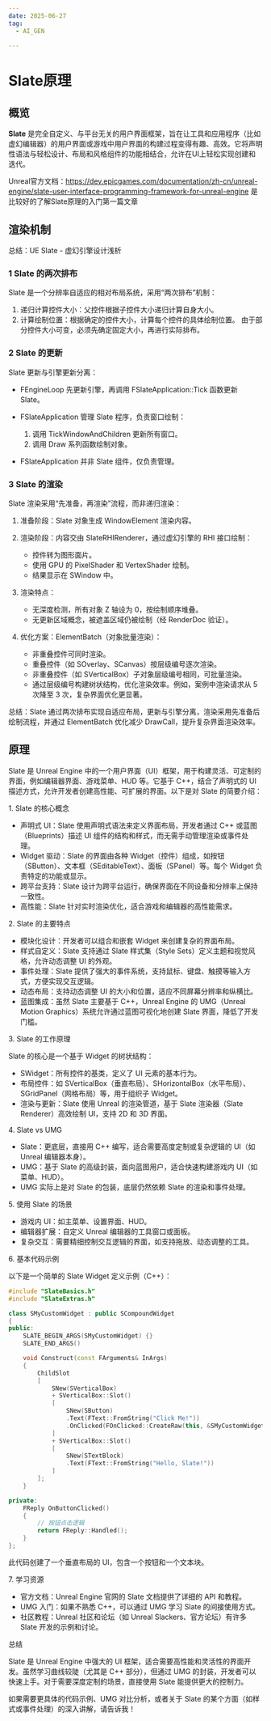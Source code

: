 ```yaml
---
date: 2025-06-27
tag:
  - AI_GEN

---
```


# Slate原理

## 概览

**Slate** 是完全自定义、与平台无关的用户界面框架，旨在让工具和应用程序（比如虚幻编辑器）的用户界面或游戏中用户界面的构建过程变得有趣、高效。它将声明性语法与轻松设计、布局和风格组件的功能相结合，允许在UI上轻松实现创建和迭代。

Unreal官方文档：<https://dev.epicgames.com/documentation/zh-cn/unreal-engine/slate-user-interface-programming-framework-for-unreal-engine> 是比较好的了解Slate原理的入门第一篇文章

## 渲染机制

总结：UE Slate - 虚幻引擎设计浅析

### 1 Slate 的两次排布

Slate 是一个分辨率自适应的相对布局系统，采用“两次排布”机制：

1.  递归计算控件大小：父控件根据子控件大小递归计算自身大小。
2.  计算绘制位置：根据确定的控件大小，计算每个控件的具体绘制位置。 由于部分控件大小可变，必须先确定固定大小，再进行实际排布。

### 2 Slate 的更新

Slate 更新与引擎更新分离：

*   FEngineLoop 先更新引擎，再调用 FSlateApplication::Tick 函数更新 Slate。
*   FSlateApplication 管理 Slate 程序，负责窗口绘制：

    1.  调用 TickWindowAndChildren 更新所有窗口。
    2.  调用 Draw 系列函数绘制对象。
*   FSlateApplication 并非 Slate 组件，仅负责管理。

### 3 Slate 的渲染

Slate 渲染采用“先准备，再渲染”流程，而非递归渲染：

1.  准备阶段：Slate 对象生成 WindowElement 渲染内容。
2.  渲染阶段：内容交由 SlateRHIRenderer，通过虚幻引擎的 RHI 接口绘制：

    *   控件转为图形面片。
    *   使用 GPU 的 PixelShader 和 VertexShader 绘制。
    *   结果显示在 SWindow 中。
3.  渲染特点：

    *   无深度检测，所有对象 Z 轴设为 0，按绘制顺序堆叠。
    *   无更新区域概念，被遮盖区域仍被绘制（经 RenderDoc 验证）。
4.  优化方案：ElementBatch（对象批量渲染）：

    *   非重叠控件可同时渲染。
    *   重叠控件（如 SOverlay、SCanvas）按层级编号逐次渲染。
    *   非重叠控件（如 SVerticalBox）子对象层级编号相同，可批量渲染。
    *   通过层级编号构建树状结构，优化渲染效率。例如，案例中渲染请求从 5 次降至 3 次，复杂界面优化更显著。

总结：Slate 通过两次排布实现自适应布局，更新与引擎分离，渲染采用先准备后绘制流程，并通过 ElementBatch 优化减少 DrawCall，提升复杂界面渲染效率。

## &#x20;原理

Slate 是 Unreal Engine 中的一个用户界面（UI）框架，用于构建灵活、可定制的界面，例如编辑器界面、游戏菜单、HUD 等。它基于 C++，结合了声明式的 UI 描述方式，允许开发者创建高性能、可扩展的界面。以下是对 Slate 的简要介绍：

1\. Slate 的核心概念

*   声明式 UI：Slate 使用声明式语法来定义界面布局，开发者通过 C++ 或蓝图（Blueprints）描述 UI 组件的结构和样式，而无需手动管理渲染或事件处理。
*   Widget 驱动：Slate 的界面由各种 Widget（控件）组成，如按钮（SButton）、文本框（SEditableText）、面板（SPanel）等。每个 Widget 负责特定的功能或显示。
*   跨平台支持：Slate 设计为跨平台运行，确保界面在不同设备和分辨率上保持一致性。
*   高性能：Slate 针对实时渲染优化，适合游戏和编辑器的高性能需求。

2\. Slate 的主要特点

*   模块化设计：开发者可以组合和嵌套 Widget 来创建复杂的界面布局。
*   样式自定义：Slate 支持通过 Slate 样式集（Style Sets）定义主题和视觉风格，允许动态调整 UI 的外观。
*   事件处理：Slate 提供了强大的事件系统，支持鼠标、键盘、触摸等输入方式，方便实现交互逻辑。
*   动态布局：支持动态调整 UI 的大小和位置，适应不同屏幕分辨率和纵横比。
*   蓝图集成：虽然 Slate 主要基于 C++，Unreal Engine 的 UMG（Unreal Motion Graphics）系统允许通过蓝图可视化地创建 Slate 界面，降低了开发门槛。

3\. Slate 的工作原理

Slate 的核心是一个基于 Widget 的树状结构：

*   SWidget：所有控件的基类，定义了 UI 元素的基本行为。
*   布局控件：如 SVerticalBox（垂直布局）、SHorizontalBox（水平布局）、SGridPanel（网格布局）等，用于组织子 Widget。
*   渲染与更新：Slate 使用 Unreal 的渲染管道，基于 Slate 渲染器（Slate Renderer）高效绘制 UI，支持 2D 和 3D 界面。

4\. Slate vs UMG

*   Slate：更底层，直接用 C++ 编写，适合需要高度定制或复杂逻辑的 UI（如 Unreal 编辑器本身）。
*   UMG：基于 Slate 的高级封装，面向蓝图用户，适合快速构建游戏内 UI（如菜单、HUD）。
*   UMG 实际上是对 Slate 的包装，底层仍然依赖 Slate 的渲染和事件处理。

5\. 使用 Slate 的场景

*   游戏内 UI：如主菜单、设置界面、HUD。
*   编辑器扩展：自定义 Unreal 编辑器的工具窗口或面板。
*   复杂交互：需要精细控制交互逻辑的界面，如支持拖放、动态调整的工具。

6\. 基本代码示例

以下是一个简单的 Slate Widget 定义示例（C++）：
```cpp
#include "SlateBasics.h"
#include "SlateExtras.h"

class SMyCustomWidget : public SCompoundWidget
{
public:
    SLATE_BEGIN_ARGS(SMyCustomWidget) {}
    SLATE_END_ARGS()

    void Construct(const FArguments& InArgs)
    {
        ChildSlot
        [
            SNew(SVerticalBox)
            + SVerticalBox::Slot()
            [
                SNew(SButton)
                .Text(FText::FromString("Click Me!"))
                .OnClicked(FOnClicked::CreateRaw(this, &SMyCustomWidget::OnButtonClicked))
            ]
            + SVerticalBox::Slot()
            [
                SNew(STextBlock)
                .Text(FText::FromString("Hello, Slate!"))
            ]
        ];
    }

private:
    FReply OnButtonClicked()
    {
        // 按钮点击逻辑
        return FReply::Handled();
    }
};
```

此代码创建了一个垂直布局的 UI，包含一个按钮和一个文本块。

7\. 学习资源

*   官方文档：Unreal Engine 官网的 Slate 文档提供了详细的 API 和教程。
*   UMG 入门：如果不熟悉 C++，可以通过 UMG 学习 Slate 的间接使用方式。
*   社区教程：Unreal 社区和论坛（如 Unreal Slackers、官方论坛）有许多 Slate 开发的示例和讨论。

总结

Slate 是 Unreal Engine 中强大的 UI 框架，适合需要高性能和灵活性的界面开发。虽然学习曲线较陡（尤其是 C++ 部分），但通过 UMG 的封装，开发者可以快速上手。对于需要深度定制的场景，直接使用 Slate 能提供更大的控制力。

如果需要更具体的代码示例、UMG 对比分析，或者关于 Slate 的某个方面（如样式或事件处理）的深入讲解，请告诉我！
